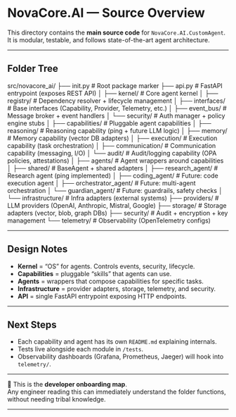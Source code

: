 # NovaCore.AI — Source Overview

This directory contains the **main source code** for `NovaCore.AI.CustomAgent`.  
It is modular, testable, and follows state-of-the-art agent architecture.

---

## Folder Tree

src/novacore_ai/
├── init.py                  # Root package marker
├── api.py                       # FastAPI entrypoint (exposes REST API)
│
├── kernel/                      # Core agent kernel
│   ├── registry/                # Dependency resolver + lifecycle management
│   ├── interfaces/              # Base interfaces (Capability, Provider, Telemetry, etc.)
│   ├── event_bus/               # Message broker + event handlers
│   └── security/                # Auth manager + policy engine stubs
│
├── capabilities/                # Pluggable agent capabilities
│   ├── reasoning/               # Reasoning capability (ping + future LLM logic)
│   ├── memory/                  # Memory capability (vector DB adapters)
│   ├── execution/               # Execution capability (task orchestration)
│   ├── communication/           # Communication capability (messaging, I/O)
│   └── audit/                   # Audit/logging capability (OPA policies, attestations)
│
├── agents/                      # Agent wrappers around capabilities
│   ├── shared/                  # BaseAgent + shared adapters
│   ├── research_agent/          # Research agent (ping implemented)
│   ├── coding_agent/            # Future: code execution agent
│   ├── orchestrator_agent/      # Future: multi-agent orchestration
│   └── guardian_agent/          # Future: guardrails, safety checks
│
└── infrastructure/              # Infra adapters (external systems)
├── providers/               # LLM providers (OpenAI, Anthropic, Mistral, Google)
├── storage/                 # Storage adapters (vector, blob, graph DBs)
├── security/                # Audit + encryption + key management
└── telemetry/               # Observability (OpenTelemetry configs)

---

## Design Notes

- **Kernel** = “OS” for agents. Controls events, security, lifecycle.  
- **Capabilities** = pluggable “skills” that agents can use.  
- **Agents** = wrappers that compose capabilities for specific tasks.  
- **Infrastructure** = provider adapters, storage, telemetry, and security.  
- **API** = single FastAPI entrypoint exposing HTTP endpoints.  

---

## Next Steps

- Each capability and agent has its own `README.md` explaining internals.  
- Tests live alongside each module in `/tests`.  
- Observability dashboards (Grafana, Prometheus, Jaeger) will hook into `telemetry/`.  

---

📌 This is the **developer onboarding map**.  
Any engineer reading this can immediately understand the folder functions, without needing tribal knowledge.

---
